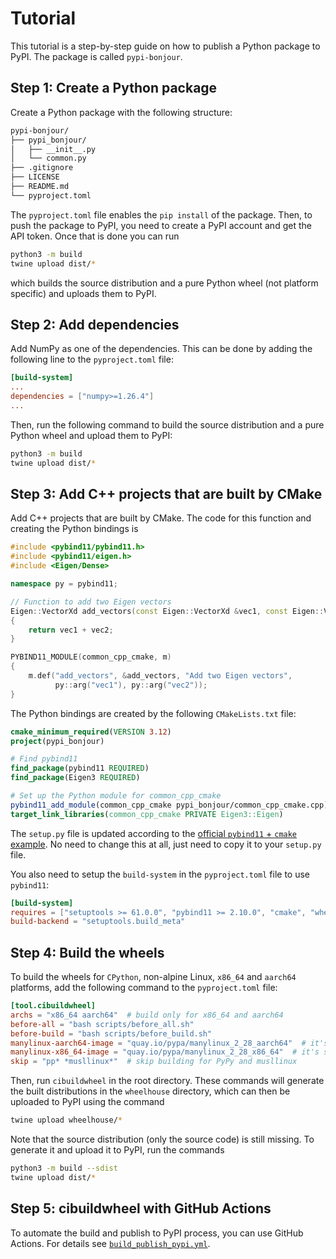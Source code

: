 # Tutorial

This tutorial is a step-by-step guide on how to publish a Python package to PyPI. The package is called `pypi-bonjour`.

## Step 1: Create a Python package

Create a Python package with the following structure:

```bash
pypi-bonjour/
├── pypi_bonjour/
│   ├── __init__.py
│   └── common.py
├── .gitignore
├── LICENSE
├── README.md
└── pyproject.toml
```

The `pyproject.toml` file enables the `pip install` of the package. Then, to push the package to PyPI, you need to create a PyPI account and get the API token. Once that is done you can run 

```bash
python3 -m build
twine upload dist/*
```

which builds the source distribution and a pure Python wheel (not platform specific) and uploads them to PyPI.

## Step 2: Add dependencies

Add NumPy as one of the dependencies. This can be done by adding the following line to the `pyproject.toml` file:

```toml
[build-system]
...
dependencies = ["numpy>=1.26.4"]
...
```

Then, run the following command to build the source distribution and a pure Python wheel and upload them to PyPI:

```bash
python3 -m build
twine upload dist/*
```

## Step 3: Add C++ projects that are built by CMake

Add C++ projects that are built by CMake. The code for this function and creating the Python bindings is

```cpp
#include <pybind11/pybind11.h>
#include <pybind11/eigen.h>
#include <Eigen/Dense>

namespace py = pybind11;

// Function to add two Eigen vectors
Eigen::VectorXd add_vectors(const Eigen::VectorXd &vec1, const Eigen::VectorXd &vec2)
{
    return vec1 + vec2;
}

PYBIND11_MODULE(common_cpp_cmake, m)
{
    m.def("add_vectors", &add_vectors, "Add two Eigen vectors",
          py::arg("vec1"), py::arg("vec2"));
}
```

The Python bindings are created by the following `CMakeLists.txt` file:

```cmake
cmake_minimum_required(VERSION 3.12)
project(pypi_bonjour)

# Find pybind11
find_package(pybind11 REQUIRED)
find_package(Eigen3 REQUIRED)

# Set up the Python module for common_cpp_cmake
pybind11_add_module(common_cpp_cmake pypi_bonjour/common_cpp_cmake.cpp)
target_link_libraries(common_cpp_cmake PRIVATE Eigen3::Eigen)
```

The `setup.py` file is updated according to the [official `pybind11` + `cmake` example](https://github.com/pybind/cmake_example/blob/master/setup.py). No need to change this at all, just need to copy it to your `setup.py` file.

You also need to setup the `build-system` in the `pyproject.toml` file to use `pybind11`:

```toml
[build-system]
requires = ["setuptools >= 61.0.0", "pybind11 >= 2.10.0", "cmake", "wheel"]
build-backend = "setuptools.build_meta"
```

## Step 4: Build the wheels

To build the wheels for `CPython`, non-alpine Linux, `x86_64` and `aarch64` platforms, add the following command to the `pyproject.toml` file:

```toml
[tool.cibuildwheel]
archs = "x86_64 aarch64"  # build only for x86_64 and aarch64
before-all = "bash scripts/before_all.sh"
before-build = "bash scripts/before_build.sh"
manylinux-aarch64-image = "quay.io/pypa/manylinux_2_28_aarch64"  # it's still CentOS :(
manylinux-x86_64-image = "quay.io/pypa/manylinux_2_28_x86_64"  # it's still CentOS :(
skip = "pp* *musllinux*"  # skip building for PyPy and musllinux
```

Then, run `cibuildwheel` in the root directory. These commands will generate the built distributions in the `wheelhouse` directory, which can then be uploaded to PyPI using the command

```bash
twine upload wheelhouse/*
```

Note that the source distribution (only the source code) is still missing. To generate it and upload it to PyPI, run the commands

```bash
python3 -m build --sdist
twine upload dist/*
```

## Step 5: cibuildwheel with GitHub Actions

To automate the build and publish to PyPI process, you can use GitHub Actions. For details see [`build_publish_pypi.yml`](../../.github/workflows/build_publish_pypi.yml).

